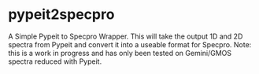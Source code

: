 # pypeit2specpro
A Simple Pypeit to Specpro Wrapper. This will take the output 1D and 2D spectra from Pypeit and convert it into a useable format for Specpro. Note: this is a work in progress and has only been tested on Gemini/GMOS spectra reduced with Pypeit.
